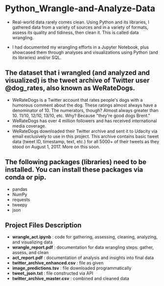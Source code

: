 # Python_Wrangle-and-Analyze-Data

* Real-world data rarely comes clean. Using Python and its libraries, I gathered data from a variety of sources and in a variety of formats, assess its quality and tidiness, then clean it. This is called data wrangling. 

* I had documented my wrangling efforts in a Jupyter Notebook, plus showcased them through analyses and visualizations using Python (and its libraries) and/or SQL.

## The dataset that i wrangled (and analyzed and visualized) is the tweet archive of Twitter user @dog_rates, also known as WeRateDogs.

* WeRateDogs is a Twitter account that rates people's dogs with a humorous comment about the dog. These ratings almost always have a denominator of 10. The numerators, though? Almost always greater than 10. 11/10, 12/10, 13/10, etc. Why? Because "they're good dogs Brent." 
* WeRateDogs has over 4 million followers and has received international media coverage.  
* WeRateDogs downloaded their Twitter archive and sent it to Udacity via email exclusively to use in this project. This archive contains basic tweet data (tweet ID, timestamp, text, etc.) for all 5000+ of their tweets as they stood on August 1, 2017. More on this soon.

## The following packages (libraries) need to be installed. You can install these packages via conda or pip.
* pandas
* NumPy
* requests
* tweepy
* json

## Project Files Description
* **wrangle_act.ipynb** : code for gathering, assessing, cleaning, analyzing, and visualizing data
* **wrangle_report.pdf** : documentation for data wrangling steps: gather, assess, and clean
* **act_report.pdf** : documentation of analysis and insights into final data
* **twitter_archive_enhanced.csv** : file as given
* **image_predictions.tsv** : file downloaded programmatically
* **tweet_json.txt** : file constructed via API
* **twitter_archive_master.csv** : combined and cleaned data
